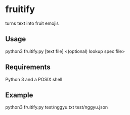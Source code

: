 # fruitify
turns text into fruit emojis

## Usage

python3 fruitify.py [text file] <(optional) lookup spec file>

## Requirements

Python 3 and a POSIX shell

## Example

python3 fruitify.py test/nggyu.txt test/nggyu.json
